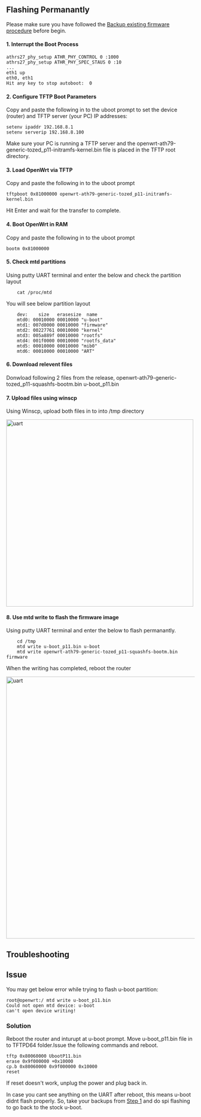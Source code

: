 ## Flashing Permanantly 
Please make sure you have followed the [Backup existing firmware procedure](https://github.com/dckmedia/TozedP11_Openwrt/blob/main/Step%201%20-%20Backup%20existing%20firmware.md) before begin. 
#### 1. Interrupt the Boot Process

    athrs27_phy_setup ATHR_PHY_CONTROL 0 :1000
    athrs27_phy_setup ATHR_PHY_SPEC_STAUS 0 :10
    ...
    eth1 up
    eth0, eth1
    Hit any key to stop autoboot:  0

#### 2. Configure TFTP Boot Parameters
Copy and paste the following in to the uboot prompt to set the device (router) and TFTP server (your PC) IP addresses:

    setenv ipaddr 192.168.8.1
    setenv serverip 192.168.8.100

Make sure your PC is running a TFTP server and the openwrt-ath79-generic-tozed_p11-initramfs-kernel.bin file is placed in the TFTP root directory.

#### 3. Load OpenWrt via TFTP
Copy and paste the following in to the uboot prompt

    tftpboot 0x81000000 openwrt-ath79-generic-tozed_p11-initramfs-kernel.bin
    
Hit Enter and wait for the transfer to complete.

#### 4. Boot OpenWrt in RAM
Copy and paste the following in to the uboot prompt

    bootm 0x81000000

#### 5. Check mtd partitions
Using putty UART terminal and enter the below and check the partition layout

        cat /proc/mtd

You will see below partition layout

        dev:    size   erasesize  name
        mtd0: 00010000 00010000 "u-boot"
        mtd1: 007d0000 00010000 "firmware"
        mtd2: 00227761 00010000 "kernel"
        mtd3: 005a889f 00010000 "rootfs"
        mtd4: 001f0000 00010000 "rootfs_data"
        mtd5: 00010000 00010000 "mib0"
        mtd6: 00010000 00010000 "ART"

#### 6. Download relevent files
Donwload following 2 files from the release,
openwrt-ath79-generic-tozed_p11-squashfs-bootm.bin
u-boot_p11.bin

#### 7. Upload files using winscp
Using Winscp, upload both files in to into /tmp directory

<img src="https://res.cloudinary.com/dckmedia/image/upload/v1757149044/Tozed_P11/winscp.png" alt="uart" width="500"/>

#### 8. Use mtd write to flash the firmware image
Using putty UART terminal and enter the below to flash permanantly.

        cd /tmp
        mtd write u-boot_p11.bin u-boot
        mtd write openwrt-ath79-generic-tozed_p11-squashfs-bootm.bin firmware

When the writing has completed, reboot the router

<img src="https://res.cloudinary.com/dckmedia/image/upload/v1751116756/flashing_xs5ucz.jpg" alt="uart" width="700"/>

## Troubleshooting
## Issue 
You may get below error while trying to flash u-boot partition:

    root@openwrt:/ mtd write u-boot_p11.bin
    Could not open mtd device: u-boot
    can't open device writing!

### Solution
Reboot the router and inturupt at u-boot prompt. Move u-boot_p11.bin file in to TFTPD64 folder.Issue the following commands and reboot.

    tftp 0x80060000 UbootP11.bin
    erase 0x9f000000 +0x10000
    cp.b 0x80060000 0x9f000000 0x10000
    reset
If reset doesn't work, unplug the power and plug back in.

In case you cant see anything on the UART after reboot, this means u-boot didnt flash properly. So, take your backups from [Step 1](https://github.com/dckmedia/TozedP11_Openwrt/blob/main/Step%201%20-%20Backup%20existing%20firmware.md) and do spi flashing to go back to the stock u-boot. 

